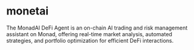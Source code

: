 # monetai
The MonadAI DeFi Agent is an on-chain AI trading and risk management assistant on Monad, offering real-time market analysis, automated strategies, and portfolio optimization for efficient DeFi interactions.
